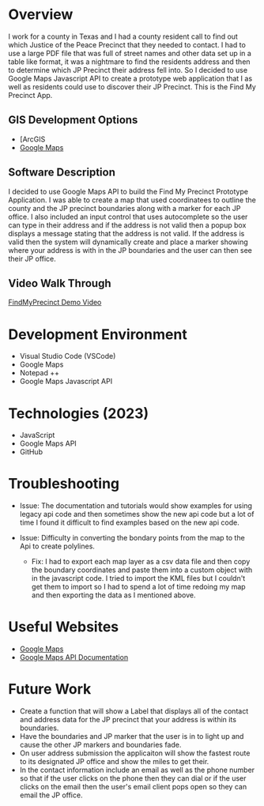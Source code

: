 # Overview

I work for a county in Texas and I had a county resident call to find out which Justice of the Peace Precinct that they needed to contact. I had to use a large PDF file that was full of street names and other data set up in a table like format, it was a nightmare to find the residents address and then to determine which JP Precinct their address fell into. So I decided to use Google Maps Javascript API to create a prototype web application that I as well as residents could use to discover their JP Precinct. This is the Find My Precinct App.
 
## GIS Development Options
- [ArcGIS[](https://www.arcgis.com/index.html)
- [Google Maps](https://developers.google.com/maps)

## Software Description
I decided to use Google Maps API to build the Find My Precinct Prototype Application. I was able to create a map that used coordinatees to outline the county and the JP precinct boundaries along with a marker for each JP office. I also included an input control that uses autocomplete so the user can type in their address and if the address is not valid then a popup box displays a message stating that the address is not valid. If the address is valid then the system will dynamically create and place a marker showing where your address is with in the JP boundaries and the user can then see their JP office. 

## Video Walk Through

[FindMyPrecinct Demo Video](https://youtu.be/xwNfHkoXhWI)

# Development Environment

- Visual Studio Code (VSCode)
- Google Maps
- Notepad ++
- Google Maps Javascript API

# Technologies (2023)

- JavaScript
- Google Maps API
- GitHub

# Troubleshooting

- Issue: The documentation and tutorials would show examples for using legacy api code and then sometimes show the new api code but a lot of time I found it difficult to find examples based on the new api code. 


- Issue: Difficulty in converting the bondary points from the map to the Api to create polylines.
    - Fix: I had to export each map layer as a csv data file and then copy the boundary coordinates and paste them into a custom object with in the javascript code. I tried to import the KML files but I couldn't get them to import so I had to spend a lot of time redoing my map and then exporting the data as I mentioned above.


# Useful Websites

* [Google Maps](https://developers.google.com/maps)
* [Google Maps API Documentation](https://developers.google.com/maps/documentation/javascript/get-api-key)

# Future Work

* Create a function that will show a Label that displays all of the contact and address data for the JP precinct that your address is within its boundaries.
* Have the boundaries and JP marker that the user is in to light up and cause the other JP markers and boundaries fade.
* On user address submission the applicaiton will show the fastest route to its designated JP office and show the miles to get their. 
* In the contact information include an email as well as the phone number so that if the user clicks on the phone then they can dial or if the user clicks on the email then the user's email client pops open so they can email the JP office.